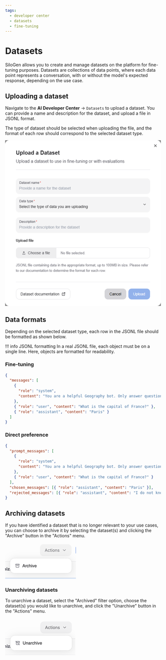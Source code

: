 ```yaml
---
tags:
  - developer center
  - datasets
  - fine-tuning
---
```


# Datasets

SiloGen allows you to create and manage datasets on the platform for fine-tuning purposes. Datasets are collections of data points, where each data point represents a conversation, with or without the model's expected response, depending on the use case.

## Uploading a dataset

Navigate to the **AI Developer Center** → `Datasets` to upload a dataset. You can provide a name and description for the dataset, and upload a file in JSONL format.

The type of dataset should be selected when uploading the file, and the format of each row should correspond to the selected dataset type.

![Upload dataset](../../img/training/datasets-upload-dataset.png)

## Data formats

Depending on the selected dataset type, each row in the JSONL file should be formatted as shown below.

!!! info JSONL formatting
    In a real JSONL file, each object must be on a single line. Here, objects are formatted for readability.

### Fine-tuning

```json
{
  "messages": [
    {
      "role": "system",
      "content": "You are a helpful Geography bot. Only answer questions about Geography."
    },
    { "role": "user", "content": "What is the capital of France?" },
    { "role": "assistant", "content": "Paris" }
  ]
}
```

### Direct preference

```json
{
  "prompt_messages": [
    {
      "role": "system",
      "content": "You are a helpful Geography bot. Only answer questions about Geography."
    },
    { "role": "user", "content": "What is the capital of France?" }
  ],
  "chosen_messages": [{ "role": "assistant", "content": "Paris" }],
  "rejected_messages": [{ "role": "assistant", "content": "I do not know" }]
}
```

## Archiving datasets

If you have identified a dataset that is no longer relevant to your use cases, you can choose to archive it by selecting the dataset(s) and clicking the "Archive" button in the "Actions" menu.

![Archive dataset](../../img/training/datasets-archive.png)

### Unarchiving datasets

To unarchive a dataset, select the "Archived" filter option, choose the dataset(s) you would like to unarchive, and click the "Unarchive" button in the "Actions" menu.

![Unarchive dataset](../../img/training/datasets-unarchive.png)
